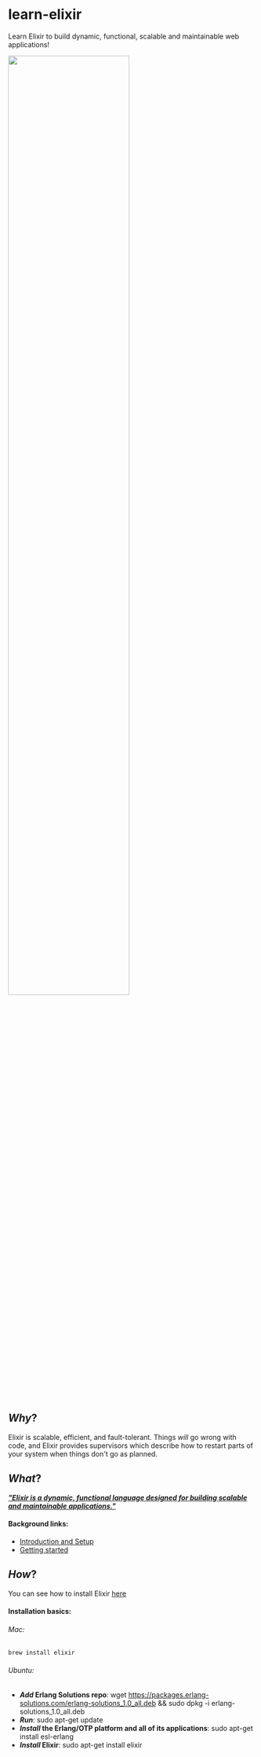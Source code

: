# learn-elixir
Learn Elixir to build dynamic, functional, scalable and maintainable web applications!

<img src="http://elixir-lang.org/images/logo/logo.png" width="70%">

## *Why*?
Elixir is scalable, efficient, and fault-tolerant. Things *will* go wrong with
code, and Elixir provides supervisors which describe how to restart parts of
your system when things don't go as planned.

## *What*?
[_**"Elixir is a dynamic, functional language designed for building scalable and
 maintainable applications."**_](http://elixir-lang.org/)

#### Background links:
* [Introduction and Setup](http://elixir-lang.org/getting-started/introduction.html)
* [Getting started](http://elixir-lang.org/getting-started/basic-types.html)

## *How*?
You can see how to install Elixir [here](http://elixir-lang.org/getting-started/introduction.html)

#### Installation basics:
###### Mac:
`brew install elixir`

###### Ubuntu:
* **_Add_ Erlang Solutions repo**: wget https://packages.erlang-solutions.com/erlang-solutions_1.0_all.deb && sudo dpkg -i erlang-solutions_1.0_all.deb
* _**Run**_: sudo apt-get update
* **_Install_ the Erlang/OTP platform and all of its applications**: sudo apt-get install esl-erlang
* **_Install_ Elixir**: sudo apt-get install elixir

